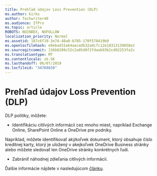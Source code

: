 ```yaml
---
title: Prehľad údajov Loss Prevention (DLP)
ms.author: kirks
author: Techwriter40
ms.audience: ITPro
ms.topic: article
ROBOTS: NOINDEX, NOFOLLOW
localization_priority: Normal
ms.assetid: 187c6f19-3e7d-48a0-b785-170f578419b9
ms.openlocfilehash: e9ebad31e64aacedb32adcfc12e18313139058e2
ms.sourcegitcommit: 136b8209c52c2a05d0f2fdaab93b2cd92253fa2c
ms.translationtype: MT
ms.contentlocale: sk-SK
ms.lasthandoff: 06/07/2019
ms.locfileid: "34769838"
---
```

# <a name="data-loss-prevention-dlp-overview"></a>Prehľad údajov Loss Prevention (DLP)

DLP politiky, môžete:

- Identifikáciu citlivých informácií cez mnoho miest, napríklad Exchange Online, SharePoint Online a OneDrive pre podniky.


Napríklad, môžete identifikovať akýkoľvek dokument, ktorý obsahuje číslo kreditnej karty, ktorý je uložený v akejkoľvek OneDrive Business stránky alebo môžete sledovať len OneDrive stránky konkrétnych ľudí.

- Zabrániť náhodnej zdieľania citlivých informácií.


Ďalšie informácie nájdete v nasledujúcom [článku](https://docs.microsoft.com/office365/securitycompliance/data-loss-prevention-policies).


